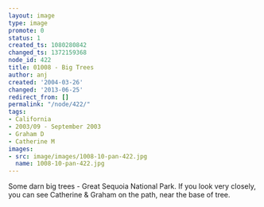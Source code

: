 ```yaml
---
layout: image
type: image
promote: 0
status: 1
created_ts: 1080280842
changed_ts: 1372159368
node_id: 422
title: 01008 - Big Trees
author: anj
created: '2004-03-26'
changed: '2013-06-25'
redirect_from: []
permalink: "/node/422/"
tags:
- California
- 2003/09 - September 2003
- Graham D
- Catherine M
images:
- src: image/images/1008-10-pan-422.jpg
  name: 1008-10-pan-422.jpg
---
```

Some darn big trees - Great Sequoia National Park.  If you look very closely, you can see Catherine & Graham on the path, near the base of tree.  
